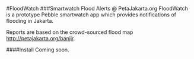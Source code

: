 #FloodWatch
###Smartwatch Flood Alerts @ PetaJakarta.org
FloodWatch is a prototype Pebble smartwatch app which provides notifications of flooding in Jakarta.

Reports are based on the crowd-sourced flood map http://petajakarta.org/banjir.

<screenshot here>

####Install
Coming soon.
